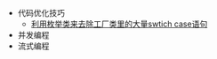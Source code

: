 * 代码优化技巧
  * [利用枚举类来去除工厂类里的大量swtich case语句](https://yihuf.github.io/java_optimization/)
* 并发编程
* 流式编程
